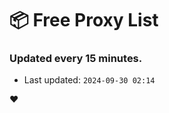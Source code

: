 # :package: Free Proxy List
### Updated every 15 minutes.

- Last updated: `2024-09-30 02:14`

:heart:
